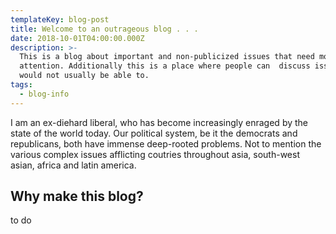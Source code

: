 ```yaml
---
templateKey: blog-post
title: Welcome to an outrageous blog . . .
date: 2018-10-01T04:00:00.000Z
description: >-
  This is a blog about important and non-publicized issues that need more
  attention. Additionally this is a place where people can  discuss issues they
  would not usually be able to.
tags:
  - blog-info
---
```

I am an ex-diehard liberal, who has become increasingly enraged by the state of the world today. Our political system, be it the democrats and republicans, both have immense deep-rooted problems. Not to mention the various complex issues afflicting coutries throughout asia, south-west asian, africa and latin america.

## Why make this blog?

to do



##
